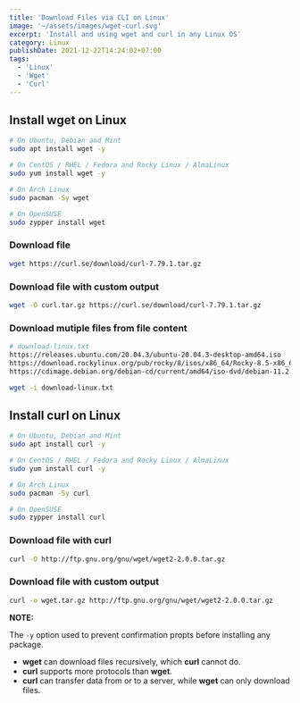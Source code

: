 ```yaml
---
title: 'Download Files via CLI on Linux'
image: '~/assets/images/wget-curl.svg'
excerpt: 'Install and using wget and curl in any Linux OS'
category: Linux
publishDate: 2021-12-22T14:24:02+07:00
tags:
  - 'Linux'
  - 'Wget'
  - 'Curl'
---
```


## Install wget on Linux

```bash
# On Ubuntu, Debian and Mint
sudo apt install wget -y

# On CentOS / RHEL / Fedora and Rocky Linux / AlmaLinux
sudo yum install wget -y

# On Arch Linux
sudo pacman -Sy wget

# On OpenSUSE
sudo zypper install wget
```

### Download file

```bash
wget https://curl.se/download/curl-7.79.1.tar.gz
```

### Download file with custom output

```bash
wget -O curl.tar.gz https://curl.se/download/curl-7.79.1.tar.gz
```

### Download mutiple files from file content

```bash
# download-linux.txt
https://releases.ubuntu.com/20.04.3/ubuntu-20.04.3-desktop-amd64.iso
https://download.rockylinux.org/pub/rocky/8/isos/x86_64/Rocky-8.5-x86_64-dvd1.iso
https://cdimage.debian.org/debian-cd/current/amd64/iso-dvd/debian-11.2.0-amd64-DVD-1.iso
```

```bash
wget -i download-linux.txt
```

## Install curl on Linux

```bash
# On Ubuntu, Debian and Mint
sudo apt install curl -y

# On CentOS / RHEL / Fedora and Rocky Linux / AlmaLinux
sudo yum install curl -y

# On Arch Linux
sudo pacman -Sy curl

# On OpenSUSE
sudo zypper install curl
```

### Download file with curl

```bash
curl -O http://ftp.gnu.org/gnu/wget/wget2-2.0.0.tar.gz
```

### Download file with custom output

```bash
curl -o wget.tar.gz http://ftp.gnu.org/gnu/wget/wget2-2.0.0.tar.gz
```

**NOTE:**

The `-y` option used to prevent confirmation propts before installing any package.

- **wget** can download files recursively, which **curl** cannot do.
- **curl** supports more protocols than **wget**.
- **curl** can transfer data from or to a server, while **wget** can only download files.

<!-- <details open>
    <summary>Table of Contents</summary>
    <ul>
        <li><a href="#" class="active">Introduction</a></li>
        <li><a href="/2/">Body</a></li>
        <li><a href="/3/">Conclusion</a></li>
    </ul>
</details> -->
